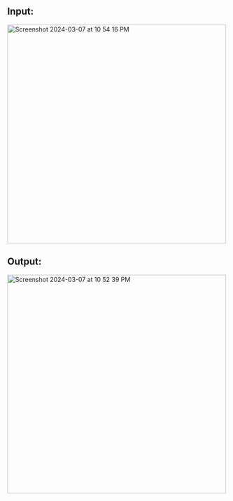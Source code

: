 ## Input:
<img width="500" alt="Screenshot 2024-03-07 at 10 54 16 PM" src="https://github.com/ritessshhh/BoundaryDepth/assets/81812754/15230bb3-9046-46d1-b18a-387e770e12df">

## Output: 
<img width="500" alt="Screenshot 2024-03-07 at 10 52 39 PM" src="https://github.com/ritessshhh/BoundaryDepth/assets/81812754/c8aea533-03ca-4217-9cd0-cc1459f8eb35">
